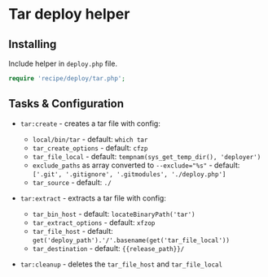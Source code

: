 # Tar deploy helper

## Installing

Include helper in `deploy.php` file.

```php
require 'recipe/deploy/tar.php';
```

## Tasks & Configuration

* ``tar:create`` - creates a tar file with config:
    * ``local/bin/tar`` - default: ``which tar``
    * ``tar_create_options`` - default: ``cfzp``
    * ``tar_file_local`` - default: ``tempnam(sys_get_temp_dir(), 'deployer')``
    * ``exclude_paths`` as array converted to ``--exclude="%s"`` - default: ``['.git', '.gitignore', '.gitmodules', './deploy.php']``
    * ``tar_source`` - default: ``./``

* ``tar:extract`` - extracts a tar file with config:
    * ``tar_bin_host`` - default: ``locateBinaryPath('tar')``
    * ``tar_extract_options`` - default: ``xfzop``
    * ``tar_file_host`` - default: ``get('deploy_path').'/'.basename(get('tar_file_local'))``
    * ``tar_destination`` - default: ``{{release_path}}/``

* ``tar:cleanup`` - deletes the ``tar_file_host`` and ``tar_file_local``
